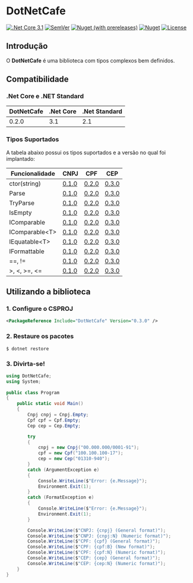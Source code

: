 # DotNetCafe 

[![.Net Core 3.1](https://github.com/DotNetCafe/DotNetCafe/workflows/.Net%20Core%203.1/badge.svg)](https://github.com/DotNetCafe/DotNetCafe/actions?query=workflow%3A%22.Net+Core+3.1%22)
[![SemVer](https://img.shields.io/github/v/tag/DotNetCafe/DotNetCafe?label=SemVer&sort=semver)](https://github.com/DotNetCafe/DotNetCafe/tree/v0.3.0/)
[![Nuget (with prereleases)](https://img.shields.io/nuget/vpre/DotNetCafe?label=NuGet&logo=nuget&logoColor=blue)](https://www.nuget.org/packages/DotNetCafe/)
[![Nuget](https://img.shields.io/nuget/dt/DotNetCafe?label=Downloads&logo=nuget&logoColor=blue)](https://www.nuget.org/packages/DotNetCafe/v0.3.0)
[![License](https://img.shields.io/github/license/DotNetCafe/DotNetCafe?label=License)](LICENSE)

## Introdução

O **DotNetCafe** é uma biblioteca com tipos complexos bem definidos.

## Compatibilidade

### .Net Core e .NET Standard
DotNetCafe | .Net Core | .Net Standard
---------- | --------- | -------------
0.2.0      | 3.1       | 2.1          

### Tipos Suportados

A tabela abaixo possui os tipos suportados e a versão no qual foi implantado:

Funcionalidade    | CNPJ    | CPF     | CEP
----------------- | ------- | ------- | -------
ctor(string)      | [0.1.0] | [0.2.0] | [0.3.0]
Parse             | [0.1.0] | [0.2.0] | [0.3.0]
TryParse          | [0.1.0] | [0.2.0] | [0.3.0]
IsEmpty           | [0.1.0] | [0.2.0] | [0.3.0]
IComparable       | [0.1.0] | [0.2.0] | [0.3.0]
IComparable\<T>   | [0.1.0] | [0.2.0] | [0.3.0]
IEquatable\<T>    | [0.1.0] | [0.2.0] | [0.3.0]
IFormattable      | [0.1.0] | [0.2.0] | [0.3.0]
==, !=            | [0.1.0] | [0.2.0] | [0.3.0]
\>, <, >=, <=     | [0.1.0] | [0.2.0] | [0.3.0]

## Utilizando a biblioteca

### 1. Configure o CSPROJ

```xml
<PackageReference Include="DotNetCafe" Version="0.3.0" />
```

### 2. Restaure os pacotes

```shell
$ dotnet restore
```

### 3. Divirta-se!

```csharp
using DotNetCafe;
using System;
					
public class Program
{
	public static void Main()
	{
		Cnpj cnpj = Cnpj.Empty;
		Cpf cpf = Cpf.Empty;
		Cep cep = Cep.Empty;

		try
		{
			cnpj = new Cnpj("00.000.000/0001-91");
			cpf = new Cpf("100.100.100-17");
			cep = new Cep("01310-940");
		}
		catch (ArgumentException e)
		{
			Console.WriteLine($"Error: {e.Message}");
			Environment.Exit(1);
		}
		catch (FormatException e)
		{
			Console.WriteLine($"Error: {e.Message}");
			Environment.Exit(1);
		}

		Console.WriteLine($"CNPJ: {cnpj} (General format)");
		Console.WriteLine($"CNPJ: {cnpj:N} (Numeric format)");
		Console.WriteLine($"CPF: {cpf} (General format)");
		Console.WriteLine($"CPF: {cpf:B} (New format)");
		Console.WriteLine($"CPF: {cpf:N} (Numeric format)");
		Console.WriteLine($"CEP: {cep} (General format)");
		Console.WriteLine($"CEP: {cep:N} (Numeric format)");
	}
}
```

[N.P.]: https://github.com/DotNetCafe/DotNetCafe/tree/master/
[0.1.0]: https://github.com/DotNetCafe/DotNetCafe/tree/v0.1.0/
[0.2.0]: https://github.com/DotNetCafe/DotNetCafe/tree/v0.2.0/
[0.3.0]: https://github.com/DotNetCafe/DotNetCafe/tree/v0.3.0/
